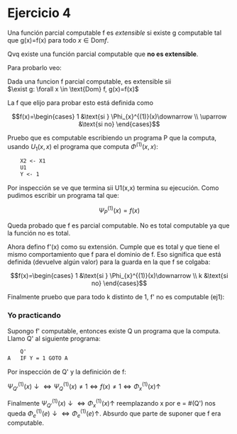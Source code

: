
# Ejercicio 4

Una función parcial computable f es *extensible* si existe g computable tal que g(x)=f(x) para todo $x \in \text{Dom}f$.

Qvq existe una función parcial computable que **no es extensible**.

Para probarlo veo:

Dada una funcion f parcial computable, es extensible sii  
$\exist g: \forall x \in \text{Dom} f, g(x)=f(x)$

La f que elijo para probar esto está definida como

$$f(x)=\begin{cases}
    1 &\text{si } \Phi_{x}^{(1)}(x)\downarrow \\
    \uparrow &\text{si no}
\end{cases}$$

Pruebo que es computable escribiendo un programa P que la computa, usando $U_1(x,x)$ el programa que computa $\Phi^{(1)}(x,x)$:

```txt
    X2 <- X1
    U1
    Y <- 1
```

Por inspección se ve que termina sii U1(x,x) termina su ejecución. Como pudimos escribir un programa tal que:

$$\Psi_{P}^{(1)}(x)=f(x)$$

Queda probado que f es parcial computable. No es total computable ya que la función no es total.

Ahora defino f'(x) como su extensión. Cumple que es total y que tiene el mismo comportamiento que f para el dominio de f. Eso significa que está definida (devuelve algún valor) para la guarda en la que f se colgaba:

$$f(x)=\begin{cases}
    1 &\text{si } \Phi_{x}^{(1)}(x)\downarrow \\
    k &\text{si no}
\end{cases}$$

Finalmente pruebo que para todo k distinto de 1, f' no es computable (ej1):

### Yo practicando

Supongo f' computable, entonces existe Q un programa que la computa. Llamo Q' al siguiente programa:

```txt
    Q'
A   IF Y = 1 GOTO A
```

Por inspección de Q' y la definición de f:

$\Psi_{Q'}^{(1)}(x)\downarrow \iff \Psi_{Q}^{(1)}(x) \neq 1 \iff f(x) \neq 1 \iff \Phi_{x}^{(1)}(x)\uparrow$

Finalmente $\Psi_{Q'}^{(1)}(x)\downarrow \iff \Phi_{x}^{(1)}(x)\uparrow$ reemplazando x por e = #(Q') nos queda $\Phi_{e}^{(1)}(e)\downarrow \iff \Phi_{e}^{(1)}(e)\uparrow$.
Absurdo que parte de suponer que f era computable.


